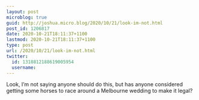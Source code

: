```yaml
---
layout: post
microblog: true
guid: http://joshua.micro.blog/2020/10/21/look-im-not.html
post_id: 1206817
date: 2020-10-21T18:11:37+1100
lastmod: 2020-10-21T18:11:37+1100
type: post
url: /2020/10/21/look-im-not.html
twitter:
  id: 1318812188619005954
  username: 
---
```

Look, I’m not saying anyone should do this, but has anyone considered getting some horses to race around a Melbourne wedding to make it legal?
